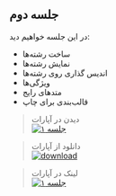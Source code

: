 ## جلسه دوم
در این جلسه خواهیم دید:


* ساخت رشته‌ها   
* نمایش رشته‌ها  
* اندیس گذاری روی رشته‌ها  
* ویژگی‌ها  
* متدهای رایج  
* قالب‌بندی برای چاپ  


> دیدن در آپارات  
[![جلسه ۱](https://www.aparat.com/public/public/images/logo/v2/aparat_logo_fa_color_black_275x100.png)](https://www.aparat.com/video/video/embed/videohash/V0O6R/vt/frame)  




> دانلود از آپارات  
[![download](https://www.aparat.com/public/public/images/logo/v2/aparat_logo_fa_color_black_275x100.png)](https://hw7.cdn.asset.aparat.com/aparat-video/4ea59eef058e0a07b3fee6275a60d5bc14610211-1080p__73978.mp4)


> لینک در آپارات  
[![جلسه ۱](https://www.aparat.com/public/public/images/logo/v2/aparat_logo_fa_color_black_275x100.png)](https://www.aparat.com/v/V0O6R) 
